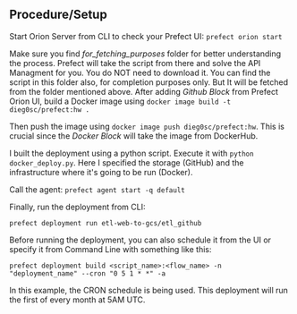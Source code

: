 ## Procedure/Setup
Start Orion Server from CLI to check your Prefect UI:
`prefect orion start`

Make sure you find *for_fetching_purposes* folder for better understanding the process. Prefect will take the script from there and solve the API Managment for you. You do NOT need to download it.
You can find the script in this folder also, for completion purposes only. But It will be fetched from the folder mentioned above.
After adding *Github Block* from Prefect Orion UI, build a Docker image using `docker image build -t dieg0sc/prefect:hw .` 

Then push the image using `docker image push dieg0sc/prefect:hw`. This is crucial since the *Docker Block* will take the image from DockerHub.

I built the deployment using a python script. Execute it with `python docker_deploy.py`. Here I specified the storage (GitHub) and the infrastructure where it's going to be run (Docker).

Call the agent:
`prefect agent start -q default`

Finally, run the deployment from CLI:

`prefect deployment run etl-web-to-gcs/etl_github`

Before running the deployment, you can also schedule it from the UI or specify it from Command Line with something like this:

`prefect deployment build <script_name>:<flow_name> -n "deployment_name" --cron "0 5 1 * *" -a `

In this example, the CRON schedule is being used. This deployment will run the first of every month at 5AM UTC.


